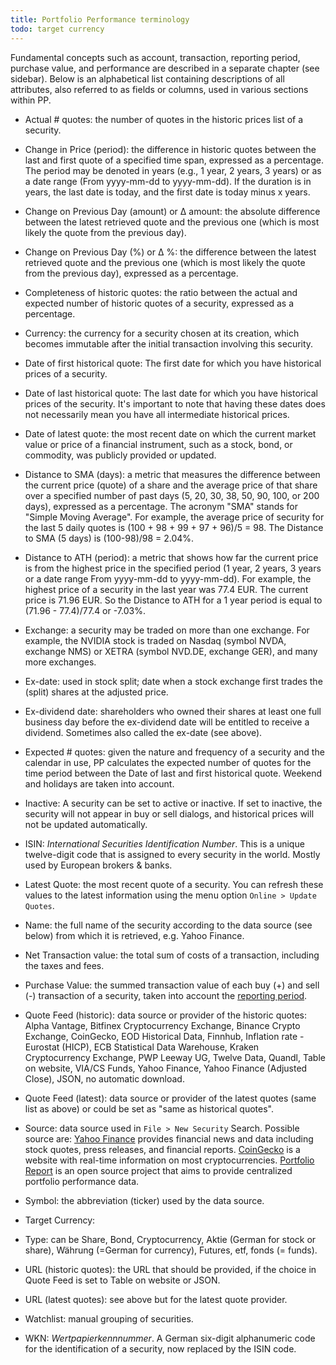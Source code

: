 ```yaml
---
title: Portfolio Performance terminology
todo: target currency
---
```


Fundamental concepts such as account, transaction, reporting period, purchase value, and performance are described in a separate chapter (see sidebar). Below is an alphabetical list containing descriptions of all attributes, also referred to as fields or columns, used in various sections within PP.

- Actual # quotes: the number of quotes in the historic prices list of a security.

- Change in Price (period): the difference in historic quotes between the last and first quote of a specified time span, expressed as a percentage. The period may be denoted in years (e.g., 1 year, 2 years, 3 years) or as a date range (From yyyy-mm-dd to yyyy-mm-dd). If the duration is in years, the last date is today, and the first date is today minus x years.

- Change on Previous Day (amount) or Δ amount: the absolute difference between the latest retrieved quote and the previous one (which is most likely the quote from the previous day).

- Change on Previous Day (%) or Δ %: the difference between the latest retrieved quote and the previous one (which is most likely the quote from the previous day), expressed as a percentage.

- Completeness of historic quotes: the ratio between the actual and expected number of historic quotes of a security, expressed as a percentage.

- Currency: the currency for a security chosen at its creation, which becomes immutable after the initial transaction involving this security.

- Date of first historical quote: The first date for which you have historical prices of a security.

- Date of last historical quote: The last date for which you have historical prices of the security. It's important to note that having these dates does not necessarily mean you have all intermediate historical prices.

- Date of latest quote: the most recent date on which the current market value or price of a financial instrument, such as a stock, bond, or commodity, was publicly provided or updated.

- Distance to SMA (days): a metric that measures the difference between the current price (quote) of a share and the average price of that share over a specified number of past days (5, 20, 30, 38, 50, 90, 100, or 200 days), expressed as a percentage. The acronym "SMA" stands for "Simple Moving Average". For example, the average price of security for the last 5 daily quotes is (100 + 98 + 99 + 97 + 96)/5 = 98. The Distance to SMA (5 days) is (100-98)/98 = 2.04%.  

- Distance to ATH (period): a metric that shows how far the current price is from the highest price in the specified period (1 year, 2 years, 3 years or a date range From yyyy-mm-dd to yyyy-mm-dd). For example, the highest price of a security in the last year was 77.4 EUR. The current price is 71.96 EUR. So the Distance to ATH for a 1 year period is equal to (71.96 - 77.4)/77.4 or -7.03%.

- Exchange: a security may be traded on more than one exchange. For example, the NVIDIA stock is traded on Nasdaq (symbol NVDA, exchange NMS) or XETRA (symbol NVD.DE, exchange GER), and many more exchanges.

- Ex-date: used in stock split; date when a stock exchange first trades the (split) shares at the adjusted price.

- Ex-dividend date: shareholders who owned their shares at least one full business day before the ex-dividend date will be entitled to receive a dividend. Sometimes also called the ex-date (see above).

- Expected # quotes: given the nature and frequency of a security and the calendar in use, PP calculates the expected number of quotes for the time period between the Date of last and first historical quote. Weekend and holidays are taken into account.

- Inactive: A security can be set to active or inactive. If set to inactive, the security will not appear in buy or sell dialogs, and historical prices will not be updated automatically.

- ISIN: *International Securities Identification Number*. This is a unique twelve-digit code that is assigned to every security in the world. Mostly used by European brokers & banks.

- Latest Quote: the most recent quote of a security. You can refresh these values to the latest information using the menu option `Online > Update Quotes`.

- Name: the full name of the security according to the data source (see below) from which it is retrieved, e.g. Yahoo Finance.

- Net Transaction value: the total sum of costs of a transaction, including the taxes and fees.

- Purchase Value: the summed transaction value of each buy (+) and sell (-) transaction of a security, taken into account the [reporting period](reporting-period.md).

- Quote Feed (historic): data source or provider of the historic quotes: Alpha Vantage, Bitfinex Cryptocurrency Exchange, Binance Crypto Exchange, CoinGecko, EOD Historical Data, Finnhub, Inflation rate - Eurostat (HICP), ECB Statistical Data Warehouse, Kraken Cryptocurrency Exchange, PWP Leeway UG, Twelve Data, Quandl, Table on website, VIA/CS Funds, Yahoo Finance, Yahoo Finance (Adjusted Close), JSON, no automatic download.

- Quote Feed (latest): data source or provider of the latest quotes (same list as above) or could be set as "same as historical quotes".

- Source: data source used in `File > New Security` Search. Possible source are: [Yahoo Finance](https://finance.yahoo.com/) provides financial news and data including stock quotes, press releases, and financial reports. [CoinGecko](https://www.coingecko.com/) is a website with real-time information on most cryptocurrencies. [Portfolio Report](https://www.portfolio-report.net/search) is an open source project that aims to provide centralized portfolio performance data.

- Symbol: the abbreviation (ticker) used by the data source.

- Target Currency: 

- Type: can be Share, Bond, Cryptocurrency, Aktie (German for stock or share), Währung (=German for currency), Futures, etf, fonds (= funds).

- URL (historic quotes): the URL that should be provided, if the choice in Quote Feed is set to Table on website or JSON.

- URL (latest quotes): see above but for the latest quote provider.

- Watchlist: manual grouping of securities.

- WKN: *Wertpapierkennnummer*. A German six-digit alphanumeric code for the identification of a security, now replaced by the ISIN code.

 

